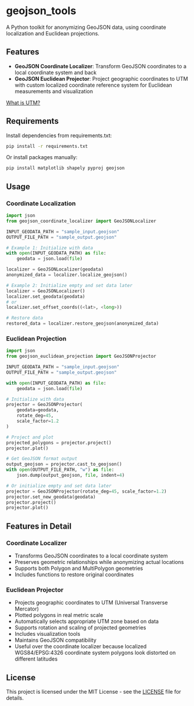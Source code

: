 # geojson_tools

A Python toolkit for anonymizing GeoJSON data, using coordinate localization and Euclidean projections.

## Features

- **GeoJSON Coordinate Localizer**: Transform GeoJSON coordinates to a local coordinate system and back
- **GeoJSON Euclidean Projector**: Project geographic coordinates to UTM with custom localized coordinate reference system for Euclidean measurements and visualization

[What is UTM?](https://en.wikipedia.org/wiki/Universal_Transverse_Mercator_coordinate_system)

## Requirements

Install dependencies from requirements.txt:
```bash
pip install -r requirements.txt
```

Or install packages manually:
```bash
pip install matplotlib shapely pyproj geojson
```

## Usage

### Coordinate Localization

```python
import json
from geojson_coordinate_localizer import GeoJSONLocalizer

INPUT_GEODATA_PATH = "sample_input.geojson"
OUTPUT_FILE_PATH = "sample_output.geojson"

# Example 1: Initialize with data
with open(INPUT_GEODATA_PATH) as file:
    geodata = json.load(file)

localizer = GeoJSONLocalizer(geodata)
anonymized_data = localizer.localize_geojson()

# Example 2: Initialize empty and set data later
localizer = GeoJSONLocalizer()
localizer.set_geodata(geodata)
# or
localizer.set_offset_coords((<lat>, <long>))

# Restore data
restored_data = localizer.restore_geojson(anonymized_data)
```

### Euclidean Projection

```python
import json
from geojson_euclidean_projection import GeoJSONProjector

INPUT_GEODATA_PATH = "sample_input.geojson"
OUTPUT_FILE_PATH = "sample_output.geojson"

with open(INPUT_GEODATA_PATH) as file:
    geodata = json.load(file)

# Initialize with data
projector = GeoJSONProjector(
    geodata=geodata,
    rotate_deg=45,
    scale_factor=1.2
)

# Project and plot
projected_polygons = projector.project()
projector.plot()

# Get GeoJSON format output
output_geojson = projector.cast_to_geojson()
with open(OUTPUT_FILE_PATH, "w") as file:
    json.dump(output_geojson, file, indent=4)

# Or initialize empty and set data later
projector = GeoJSONProjector(rotate_deg=45, scale_factor=1.2)
projector.set_new_geodata(geodata)
projector.project()
projector.plot()
```

## Features in Detail

### Coordinate Localizer
- Transforms GeoJSON coordinates to a local coordinate system
- Preserves geometric relationships while anonymizing actual locations
- Supports both Polygon and MultiPolygon geometries
- Includes functions to restore original coordinates

### Euclidean Projector
- Projects geographic coordinates to UTM (Universal Transverse Mercator)
- Plotted polygons in real metric scale
- Automatically selects appropriate UTM zone based on data
- Supports rotation and scaling of projected geometries
- Includes visualization tools
- Maintains GeoJSON compatibility
- Useful over the coordinate localizer because localized WGS84/EPSG:4326 coordinate system polygons look distorted on different latitudes

## License

This project is licensed under the MIT License - see the [LICENSE](LICENSE) file for details.
